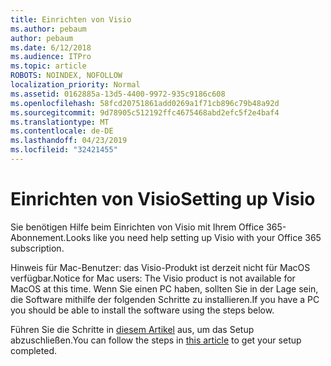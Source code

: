 ```yaml
---
title: Einrichten von Visio
ms.author: pebaum
author: pebaum
ms.date: 6/12/2018
ms.audience: ITPro
ms.topic: article
ROBOTS: NOINDEX, NOFOLLOW
localization_priority: Normal
ms.assetid: 0162885a-13d5-4400-9972-935c9186c608
ms.openlocfilehash: 58fcd20751861add0269a1f71cb896c79b48a92d
ms.sourcegitcommit: 9d78905c512192ffc4675468abd2efc5f2e4baf4
ms.translationtype: MT
ms.contentlocale: de-DE
ms.lasthandoff: 04/23/2019
ms.locfileid: "32421455"
---
```

# <a name="setting-up-visio"></a><span data-ttu-id="9d658-102">Einrichten von Visio</span><span class="sxs-lookup"><span data-stu-id="9d658-102">Setting up Visio</span></span>

<span data-ttu-id="9d658-103">Sie benötigen Hilfe beim Einrichten von Visio mit Ihrem Office 365-Abonnement.</span><span class="sxs-lookup"><span data-stu-id="9d658-103">Looks like you need help setting up Visio with your Office 365 subscription.</span></span>
  
<span data-ttu-id="9d658-104">Hinweis für Mac-Benutzer: das Visio-Produkt ist derzeit nicht für MacOS verfügbar.</span><span class="sxs-lookup"><span data-stu-id="9d658-104">Notice for Mac users: The Visio product is not available for MacOS at this time.</span></span> <span data-ttu-id="9d658-105">Wenn Sie einen PC haben, sollten Sie in der Lage sein, die Software mithilfe der folgenden Schritte zu installieren.</span><span class="sxs-lookup"><span data-stu-id="9d658-105">If you have a PC you should be able to install the software using the steps below.</span></span>
  
<span data-ttu-id="9d658-106">Führen Sie die Schritte in [diesem Artikel](https://support.office.com/article/f98f21e3-aa02-4827-9167-ddab5b025710.aspx) aus, um das Setup abzuschließen.</span><span class="sxs-lookup"><span data-stu-id="9d658-106">You can follow the steps in [this article](https://support.office.com/article/f98f21e3-aa02-4827-9167-ddab5b025710.aspx) to get your setup completed.</span></span> 
  

